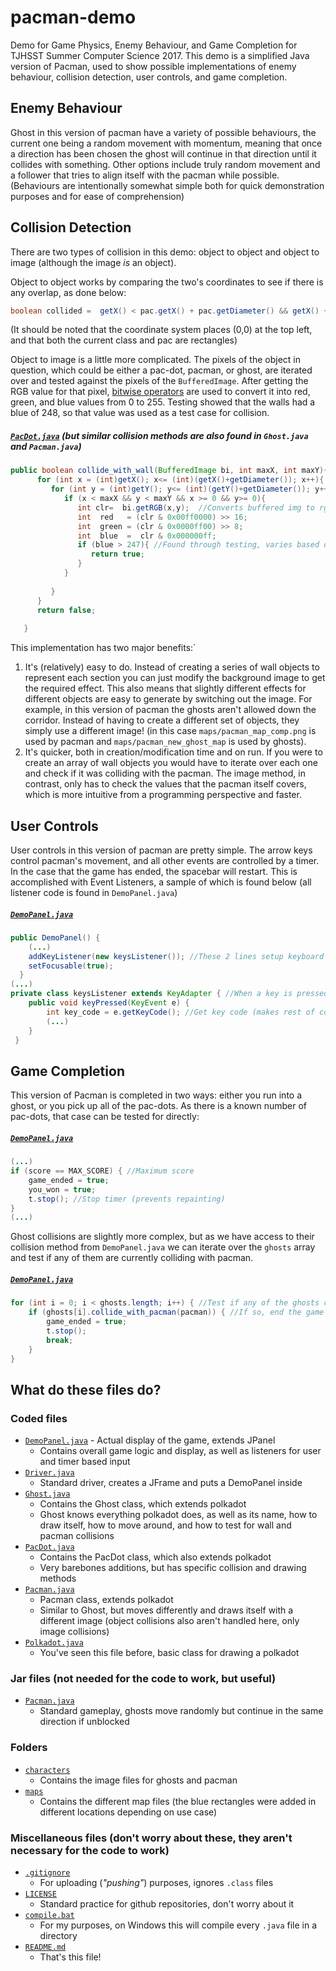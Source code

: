 # pacman-demo
Demo for Game Physics, Enemy Behaviour, and Game Completion for TJHSST Summer Computer Science 2017. This demo is a simplified Java version of Pacman, used to show possible implementations of enemy behaviour, collision detection, user controls, and game completion.

## Enemy Behaviour
Ghost in this version of pacman have a variety of possible behaviours, the current one being a random movement with momentum, meaning that once a direction has been chosen the ghost will continue in that direction until it collides with something. Other options include truly random movement and a follower that tries to align itself with the pacman while possible. (Behaviours are intentionally somewhat simple both for quick demonstration purposes and for ease of comprehension)

## Collision Detection
There are two types of collision in this demo: object to object and object to image (although the image _is_ an object).

Object to object works by comparing the two's coordinates to see if there is any overlap, as done below:
```java
boolean collided =  getX() < pac.getX() + pac.getDiameter() && getX() + getDiameter() > pac.getX() && getY() < pac.getY() + pac.getDiameter() && getY() + getDiameter() > pac.getY();
```
(It should be noted that the coordinate system places (0,0) at the top left, and that both the current class and pac are rectangles)

Object to image is a little more complicated. The pixels of the object in question, which could be either a pac-dot, pacman, or ghost, are iterated over and tested against the pixels of the `BufferedImage`. After getting the RGB value for that pixel, [bitwise operators](https://www.tutorialspoint.com/java/java_basic_operators.htm) are used to convert it into red, green, and blue values from 0 to 255. Testing showed that the walls had a blue of 248, so that value was used as a test case for collision.
##### [`PacDot.java`](https://github.com/Alex-Gurung/pacman-demo/blob/master/PacDot.java) (but similar collision methods are also found in `Ghost.java` and `Pacman.java`)
``` java
public boolean collide_with_wall(BufferedImage bi, int maxX, int maxY){ //Test if collided with a wall
      for (int x = (int)getX(); x<= (int)(getX()+getDiameter()); x++){ //Iterate over the dot's surface, test if the background image's pixels are from the wall
         for (int y = (int)getY(); y<= (int)(getY()+getDiameter()); y++){
            if (x < maxX && y < maxY && x >= 0 && y>= 0){
               int clr=  bi.getRGB(x,y);  //Converts buffered img to rgb int, then converted into red, green, and blue values (0-255)
               int  red   = (clr & 0x00ff0000) >> 16;
               int  green = (clr & 0x0000ff00) >> 8;
               int  blue  =  clr & 0x000000ff;
               if (blue > 247){ //Found through testing, varies based on img 
                  return true;
               }
            }
         
         }
      }
      return false;
   
   }
```

This implementation has two major benefits:`
1. It's (relatively) easy to do. Instead of creating a series of wall objects to represent each section you can just modify the background image to get the required effect. This also means that slightly different effects for different objects are easy to generate by switching out the image. For example, in this version of pacman the ghosts aren't allowed down the corridor. Instead of having to create a different set of objects, they simply use a different image! (in this case `maps/pacman_map_comp.png` is used by pacman and `maps/pacman_new_ghost_map` is used by ghosts).
2. It's quicker, both in creation/modification time and on run. If you were to create an array of wall objects you would have to iterate over each one and check if it was colliding with the pacman. The image method, in contrast, only has to check the values that the pacman itself covers, which is more intuitive from a programming perspective and faster.

## User Controls
User controls in this version of pacman are pretty simple. The arrow keys control pacman's movement, and all other events are controlled by a timer. In the case that the game has ended, the spacebar will restart. This is accomplished with Event Listeners, a sample of which is found below (all listener code is found in `DemoPanel.java`)
##### [`DemoPanel.java`](https://github.com/Alex-Gurung/pacman-demo/blob/master/DemoPanel.java)
``` java
public DemoPanel() {
    (...)
    addKeyListener(new keysListener()); //These 2 lines setup keyboard input
    setFocusable(true);
  }
(...)
private class keysListener extends KeyAdapter { //When a key is pressed
    public void keyPressed(KeyEvent e) {
        int key_code = e.getKeyCode(); //Get key code (makes rest of code more readable)
        (...)
    }
 }
```

## Game Completion
This version of Pacman is completed in two ways: either you run into a ghost, or you pick up all of the pac-dots. As there is a known number of pac-dots, that case can be tested for directly:
##### [`DemoPanel.java`](https://github.com/Alex-Gurung/pacman-demo/blob/master/DemoPanel.java)
``` java
(...)
if (score == MAX_SCORE) { //Maximum score
    game_ended = true;
    you_won = true;
    t.stop(); //Stop timer (prevents repainting)
} 
(...)
```
Ghost collisions are slightly more complex, but as we have access to their collision method from `DemoPanel.java` we can iterate over the `ghosts` array and test if any of them are currently colliding with pacman.
##### [`DemoPanel.java`](https://github.com/Alex-Gurung/pacman-demo/blob/master/DemoPanel.java)
``` java
for (int i = 0; i < ghosts.length; i++) { //Test if any of the ghosts collide with pacman
    if (ghosts[i].collide_with_pacman(pacman)) { //If so, end the game and stop the timer
        game_ended = true;
        t.stop();
        break;
    }
}
```

## What do these files do?
### Coded files
* [`DemoPanel.java`](https://github.com/Alex-Gurung/pacman-demo/blob/master/DemoPanel.java) - Actual display of the game, extends JPanel
    * Contains overall game logic and display, as well as listeners for user and timer based input
* [`Driver.java`](https://github.com/Alex-Gurung/pacman-demo/blob/master/Driver.java)
    * Standard driver, creates a JFrame and puts a DemoPanel inside
* [`Ghost.java`](https://github.com/Alex-Gurung/pacman-demo/blob/master/Ghost.java)
    * Contains the Ghost class, which extends polkadot
    * Ghost knows everything polkadot does, as well as its name, how to draw itself, how to move around, and how to test for wall and pacman collisions
* [`PacDot.java`](https://github.com/Alex-Gurung/pacman-demo/blob/master/PacDot.java)
    * Contains the PacDot class, which also extends polkadot
    * Very barebones additions, but has specific collision and drawing methods
* [`Pacman.java`](https://github.com/Alex-Gurung/pacman-demo/blob/master/Pacman.java)
    * Pacman class, extends polkadot
    * Similar to Ghost, but moves differently and draws itself with a different image (object collisions also aren't handled here, only image collisions)
* [`Polkadot.java`](https://github.com/Alex-Gurung/pacman-demo/blob/master/Polkadot.java)
    * You've seen this file before, basic class for drawing a polkadot
### Jar files (not needed for the code to work, but useful)
* [`Pacman.java`](https://github.com/Alex-Gurung/pacman-demo/blob/master/Pacman.java)
    * Standard gameplay, ghosts move randomly but continue in the same direction if unblocked
### Folders
* [`characters`](https://github.com/Alex-Gurung/pacman-demo/tree/master/characters)
    * Contains the image files for ghosts and pacman
* [`maps`](https://github.com/Alex-Gurung/pacman-demo/tree/master/characters)
    * Contains the different map files (the blue rectangles were added in different locations depending on use case)
### Miscellaneous files (don't worry about these, they aren't necessary for the code to work)
* [`.gitignore`](https://github.com/Alex-Gurung/pacman-demo/blob/master/.gitignore)
    * For uploading (_"pushing"_) purposes, ignores `.class` files
* [`LICENSE`](https://github.com/Alex-Gurung/pacman-demo/blob/master/LICENSE)
    * Standard practice for github repositories, don't worry about it
* [`compile.bat`](https://github.com/Alex-Gurung/pacman-demo/blob/master/compile.bat)
    * For my purposes, on Windows this will compile every `.java` file in a directory
* [`README.md`](https://github.com/Alex-Gurung/pacman-demo/blob/master/README.md)
    * That's this file!